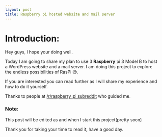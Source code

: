 ```yaml
---
layout: post
title: Raspberry pi hosted website and mail server
---
```



# Introduction:



Hey guys, I hope your doing well.

Today I am going to share my plan to use 3 **Raspberry** pi 3 Model B to host a WordPress website and a mail server. I am doing this project to explore the endless possibilities of RasPi 😉.

If you are interested you can read further as I will share my experience and how to do it yourself.

Thanks to people at [/r/raspberry_pi subreddit](https://www.reddit.com/r/raspberry_pi/comments/6pvnme/raspberry_pi_to_host_website_and_mail_server/) who guided me.

### Note:


This post will be edited as and when I start this project(pretty soon)

Thank you for taking your time to read it, have a good day.